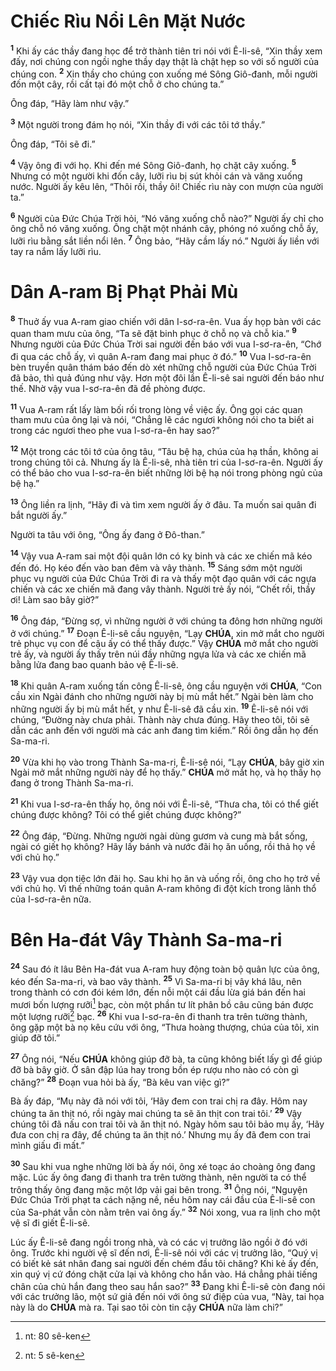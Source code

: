 # Chiếc Rìu Nổi Lên Mặt Nước

<sup><b>1</b></sup> Khi ấy các thầy đang học để trở thành tiên tri nói với Ê-li-sê, “Xin thầy xem đấy, nơi chúng con ngồi nghe thầy dạy thật là chật hẹp so với số người của chúng con. <sup><b>2</b></sup> Xin thầy cho chúng con xuống mé Sông Giô-đanh, mỗi người đốn một cây, rồi cất tại đó một chỗ ở cho chúng ta.”

Ông đáp, “Hãy làm như vậy.”

<sup><b>3</b></sup> Một người trong đám họ nói, “Xin thầy đi với các tôi tớ thầy.”

Ông đáp, “Tôi sẽ đi.”

<sup><b>4</b></sup> Vậy ông đi với họ. Khi đến mé Sông Giô-đanh, họ chặt cây xuống. <sup><b>5</b></sup> Nhưng có một người khi đốn cây, lưỡi rìu bị sút khỏi cán và văng xuống nước. Người ấy kêu lên, “Thôi rồi, thầy ôi! Chiếc rìu này con mượn của người ta.”

<sup><b>6</b></sup> Người của Đức Chúa Trời hỏi, “Nó văng xuống chỗ nào?” Người ấy chỉ cho ông chỗ nó văng xuống. Ông chặt một nhánh cây, phóng nó xuống chỗ ấy, lưỡi rìu bằng sắt liền nổi lên. <sup><b>7</b></sup> Ông bảo, “Hãy cầm lấy nó.” Người ấy liền với tay ra nắm lấy lưỡi rìu.

# Dân A-ram Bị Phạt Phải Mù

<sup><b>8</b></sup> Thuở ấy vua A-ram giao chiến với dân I-sơ-ra-ên. Vua ấy họp bàn với các quan tham mưu của ông, “Ta sẽ đặt binh phục ở chỗ nọ và chỗ kia.” <sup><b>9</b></sup> Nhưng người của Đức Chúa Trời sai người đến báo với vua I-sơ-ra-ên, “Chớ đi qua các chỗ ấy, vì quân A-ram đang mai phục ở đó.” <sup><b>10</b></sup> Vua I-sơ-ra-ên bèn truyền quân thám báo đến dò xét những chỗ người của Đức Chúa Trời đã bảo, thì quả đúng như vậy. Hơn một đôi lần Ê-li-sê sai người đến báo như thế. Nhờ vậy vua I-sơ-ra-ên đã đề phòng được.

<sup><b>11</b></sup> Vua A-ram rất lấy làm bối rối trong lòng về việc ấy. Ông gọi các quan tham mưu của ông lại và nói, “Chẳng lẽ các ngươi không nói cho ta biết ai trong các ngươi theo phe vua I-sơ-ra-ên hay sao?”

<sup><b>12</b></sup> Một trong các tôi tớ của ông tâu, “Tâu bệ hạ, chúa của hạ thần, không ai trong chúng tôi cả. Nhưng ấy là Ê-li-sê, nhà tiên tri của I-sơ-ra-ên. Người ấy có thể bảo cho vua I-sơ-ra-ên biết những lời bệ hạ nói trong phòng ngủ của bệ hạ.”

<sup><b>13</b></sup> Ông liền ra lịnh, “Hãy đi và tìm xem người ấy ở đâu. Ta muốn sai quân đi bắt người ấy.”

Người ta tâu với ông, “Ông ấy đang ở Đô-than.”

<sup><b>14</b></sup> Vậy vua A-ram sai một đội quân lớn có kỵ binh và các xe chiến mã kéo đến đó. Họ kéo đến vào ban đêm và vây thành. <sup><b>15</b></sup> Sáng sớm một người phục vụ người của Đức Chúa Trời đi ra và thấy một đạo quân với các ngựa chiến và các xe chiến mã đang vây thành. Người trẻ ấy nói, “Chết rồi, thầy ơi! Làm sao bây giờ?”

<sup><b>16</b></sup> Ông đáp, “Đừng sợ, vì những người ở với chúng ta đông hơn những người ở với chúng.” <sup><b>17</b></sup> Đoạn Ê-li-sê cầu nguyện, “Lạy **CHÚA**, xin mở mắt cho người trẻ phục vụ con để cậu ấy có thể thấy được.” Vậy **CHÚA** mở mắt cho người trẻ ấy, và người ấy thấy trên núi đầy những ngựa lửa và các xe chiến mã bằng lửa đang bao quanh bảo vệ Ê-li-sê.

<sup><b>18</b></sup> Khi quân A-ram xuống tấn công Ê-li-sê, ông cầu nguyện với **CHÚA**, “Con cầu xin Ngài đánh cho những người này bị mù mắt hết.” Ngài bèn làm cho những người ấy bị mù mắt hết, y như Ê-li-sê đã cầu xin. <sup><b>19</b></sup> Ê-li-sê nói với chúng, “Đường này chưa phải. Thành này chưa đúng. Hãy theo tôi, tôi sẽ dẫn các anh đến với người mà các anh đang tìm kiếm.” Rồi ông dẫn họ đến Sa-ma-ri.

<sup><b>20</b></sup> Vừa khi họ vào trong Thành Sa-ma-ri, Ê-li-sê nói, “Lạy **CHÚA**, bây giờ xin Ngài mở mắt những người này để họ thấy.” **CHÚA** mở mắt họ, và họ thấy họ đang ở trong Thành Sa-ma-ri.

<sup><b>21</b></sup> Khi vua I-sơ-ra-ên thấy họ, ông nói với Ê-li-sê, “Thưa cha, tôi có thể giết chúng được không? Tôi có thể giết chúng được không?”

<sup><b>22</b></sup> Ông đáp, “Đừng. Những người ngài dùng gươm và cung mà bắt sống, ngài có giết họ không? Hãy lấy bánh và nước đãi họ ăn uống, rồi thả họ về với chủ họ.”

<sup><b>23</b></sup> Vậy vua dọn tiệc lớn đãi họ. Sau khi họ ăn và uống rồi, ông cho họ trở về với chủ họ. Vì thế những toán quân A-ram không đi đột kích trong lãnh thổ của I-sơ-ra-ên nữa.

# Bên Ha-đát Vây Thành Sa-ma-ri

<sup><b>24</b></sup> Sau đó ít lâu Bên Ha-đát vua A-ram huy động toàn bộ quân lực của ông, kéo đến Sa-ma-ri, và bao vây thành. <sup><b>25</b></sup> Vì Sa-ma-ri bị vây khá lâu, nên trong thành có cơn đói kém lớn, đến nỗi một cái đầu lừa giá bán đến hai mươi bốn lượng rưỡi[^1-84137411-8167-4f9f-aa1b-84e5aa87e027] bạc, còn một phần tư lít phân bồ câu cũng bán được một lượng rưỡi[^2-84137411-8167-4f9f-aa1b-84e5aa87e027] bạc. <sup><b>26</b></sup> Khi vua I-sơ-ra-ên đi thanh tra trên tường thành, ông gặp một bà nọ kêu cứu với ông, “Thưa hoàng thượng, chúa của tôi, xin giúp đỡ tôi.”

<sup><b>27</b></sup> Ông nói, “Nếu **CHÚA** không giúp đỡ bà, ta cũng không biết lấy gì để giúp đỡ bà bây giờ. Ở sân đập lúa hay trong bồn ép rượu nho nào có còn gì chăng?” <sup><b>28</b></sup> Đoạn vua hỏi bà ấy, “Bà kêu van việc gì?”

Bà ấy đáp, “Mụ này đã nói với tôi, ‘Hãy đem con trai chị ra đây. Hôm nay chúng ta ăn thịt nó, rồi ngày mai chúng ta sẽ ăn thịt con trai tôi.’ <sup><b>29</b></sup> Vậy chúng tôi đã nấu con trai tôi và ăn thịt nó. Ngày hôm sau tôi bảo mụ ấy, ‘Hãy đưa con chị ra đây, để chúng ta ăn thịt nó.’ Nhưng mụ ấy đã đem con trai mình giấu đi mất.”

<sup><b>30</b></sup> Sau khi vua nghe những lời bà ấy nói, ông xé toạc áo choàng ông đang mặc. Lúc ấy ông đang đi thanh tra trên tường thành, nên người ta có thể trông thấy ông đang mặc một lớp vải gai bên trong. <sup><b>31</b></sup> Ông nói, “Nguyện Đức Chúa Trời phạt ta cách nặng nề, nếu hôm nay cái đầu của Ê-li-sê con của Sa-phát vẫn còn nằm trên vai ông ấy.” <sup><b>32</b></sup> Nói xong, vua ra lịnh cho một vệ sĩ đi giết Ê-li-sê.

Lúc ấy Ê-li-sê đang ngồi trong nhà, và có các vị trưởng lão ngồi ở đó với ông. Trước khi người vệ sĩ đến nơi, Ê-li-sê nói với các vị trưởng lão, “Quý vị có biết kẻ sát nhân đang sai người đến chém đầu tôi chăng? Khi kẻ ấy đến, xin quý vị cứ đóng chặt cửa lại và không cho hắn vào. Há chẳng phải tiếng chân của chủ hắn đang theo sau hắn sao?” <sup><b>33</b></sup> Đang khi Ê-li-sê còn đang nói với các trưởng lão, một sứ giả đến nói với ông sứ điệp của vua, “Này, tai họa này là do **CHÚA** mà ra. Tại sao tôi còn tin cậy **CHÚA** nữa làm chi?”

[^1-84137411-8167-4f9f-aa1b-84e5aa87e027]: nt: 80 sê-ken

[^2-84137411-8167-4f9f-aa1b-84e5aa87e027]: nt: 5 sê-ken
